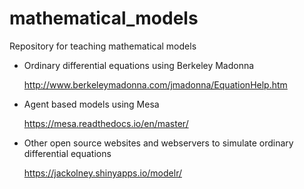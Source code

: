 # mathematical_models
Repository for teaching mathematical models


* Ordinary differential equations using Berkeley Madonna
    
    http://www.berkeleymadonna.com/jmadonna/EquationHelp.htm
    
* Agent based models using Mesa

   https://mesa.readthedocs.io/en/master/
   
* Other open source websites and webservers to simulate ordinary differential equations

   https://jackolney.shinyapps.io/modelr/
    
   
   
